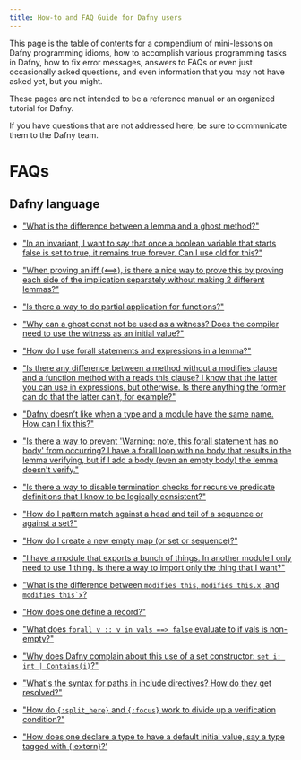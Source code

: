 ```yaml
---
title: How-to and FAQ Guide for Dafny users
---
```


This page is the table of contents for a compendium of mini-lessons on Dafny programming idioms, how to accomplish various programming tasks in Dafny, how to fix error messages,
answers to FAQs or even just occasionally asked questions, and even information that you may not have asked yet, but you might.

These pages are not intended to be a reference manual or an organized tutorial for Dafny.

If you have questions that are not addressed here, be sure to communicate them to the Dafny team.

# FAQs
## Dafny language


- ["What is the difference between a lemma and a ghost method?"](FAQGhostMethod)
- ["In an invariant, I want to say that once a boolean variable that starts false is set to true, it remains true forever.  Can I use old for this?"](FAQOld)
- ["When proving an iff (<==>), is there a nice way to prove this by proving each side of the implication separately without making 2 different lemmas?"](FAQIff)
- ["Is there a way to do partial application for functions?"](FAQCurry)
- ["Why can a ghost const not be used as a witness? Does the compiler need to use the witness as an initial value?"](FAQGhostConstAsWitness)
- ["How do I use forall statements and expressions in a lemma?"](FAQForall)
- ["Is there any difference between a method without a modifies clause and a function method with a reads this clause?  I know that the latter you can use in expressions, but otherwise.  Is there anything the former can do that the latter can’t, for example?"](FAQFunctionMethod)
- ["Dafny doesn’t like when a type and a module have the same name. How can I fix this?"](FAQNameConflict)
- ["Is there a way to prevent 'Warning: note, this forall statement has no body' from occurring? I have a forall loop with no body that results in the lemma verifying, but if I add a body (even an empty body) the lemma doesn't verify."](FAQNoBody)
- ["Is there a way to disable termination checks for recursive predicate definitions that I know to be logically consistent?"](FAQTermination)


- ["How do I pattern match against a head and tail of a sequence or against a set?"](FAQMatchOnSet)
- ["How do I create a new empty map (or set or sequence)?"](FAQMepSetSeq)
- ["I have a module that exports a bunch of things. In another module I only need to use 1 thing. Is there a way to import only the thing that I want?"](FAQImportOneThing)
- ["What is the difference between `modifies this`, `modifies this.x`, and ``modifies this`x``?](FAQModifiesThis)
- ["How does one define a record?"](FAQRecord)
- ["What does `forall v :: v in vals ==> false` evaluate to if vals is non-empty?"](FAQTriggers)
- ["Why does Dafny complain about this use of a set constructor: `set i: int | Contains(i)`?"](FAQSetConstructor)
- ["What's the syntax for paths in include directives? How do they get resolved?"](FAQIncludes)
- ["How do `{:split_here}` and `{:focus}` work to divide up a verification condition?"](FAQSplitHere)
- ["How does one declare a type to have a default initial value, say a type tagged with {:extern}?'](FAQDefaultInitialValue)
